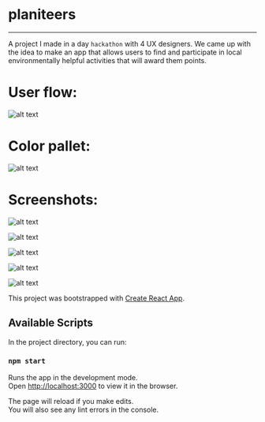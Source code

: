 # planiteers
- - - - - - - - - - - - - - - - - - - - - - - - - - - - - - - - - - - - - - - - - - - - - - - - - - - - - - - - - - - - - - -

A project I made in a day `hackathon` with 4 UX designers. We came up with the idea to make an app that allows users to find and participate in local environmentally helpful activities that will award them points.

# User flow:

![alt text](/public/user_flow.png)

# Color pallet:

![alt text](/public/color_pallet.png)

# Screenshots:

![alt text](/public/home_shot.png)

![alt text](/public/login_shot.png)

![alt text](/public/activity_shot.png)

![alt text](/public/choose_time_shot.png)

![alt text](/public/points_shot.png)


This project was bootstrapped with [Create React App](https://github.com/facebook/create-react-app).

## Available Scripts

In the project directory, you can run:

### `npm start`

Runs the app in the development mode.<br>
Open [http://localhost:3000](http://localhost:3000) to view it in the browser.

The page will reload if you make edits.<br>
You will also see any lint errors in the console.
